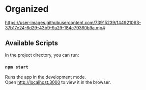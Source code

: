 # Organized


https://user-images.githubusercontent.com/73915239/144921063-37b17e24-6d29-43b9-9a29-184c79360b9a.mp4




## Available Scripts

In the project directory, you can run:

### `npm start`

Runs the app in the development mode.\
Open [http://localhost:3000](http://localhost:3000) to view it in the browser.


